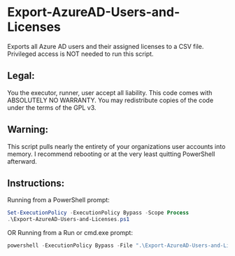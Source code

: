 # Export-AzureAD-Users-and-Licenses
Exports all Azure AD users and their assigned licenses to a CSV file.
Privileged access is NOT needed to run this script.

## Legal:
You the executor, runner, user accept all liability.
This code comes with ABSOLUTELY NO WARRANTY.
You may redistribute copies of the code under the terms of the GPL v3.

## Warning:
This script pulls nearly the entirety of your organizations user accounts into memory.
I recommend rebooting or at the very least quitting PowerShell afterward.

## Instructions:
Running from a PowerShell prompt: 
```powershell
Set-ExecutionPolicy -ExecutionPolicy Bypass -Scope Process
.\Export-AzureAD-Users-and-Licenses.ps1
```
OR
Running from a Run or cmd.exe prompt: 
```powershell
powershell -ExecutionPolicy Bypass -File ".\Export-AzureAD-Users-and-Licenses.ps1"
```
